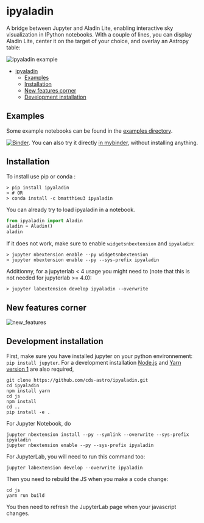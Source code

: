 # ipyaladin

A bridge between Jupyter and Aladin Lite, enabling interactive sky visualization in IPython notebooks.
With a couple of lines, you can display Aladin Lite, center it on the target of your choice, and overlay an Astropy table:

![ipyaladin example](assets/ipyaladin-screencast.gif)

- [ipyaladin](#ipyaladin)
  - [Examples](#examples)
  - [Installation](#installation)
  - [New features corner](#new-features-corner)
  - [Development installation](#development-installation)

## Examples

Some example notebooks can be found in the [examples directory](examples).

[![Binder](https://mybinder.org/badge_logo.svg)](https://mybinder.org/v2/gh/cds-astro/ipyaladin/master). You can also try it directly [in mybinder](https://mybinder.org/v2/gh/cds-astro/ipyaladin/master), without installing anything.

## Installation

To install use pip or conda :

```shell
> pip install ipyaladin
> # OR
> conda install -c bmatthieu3 ipyaladin
```

You can already try to load ipyaladin in a notebook.

```python
from ipyaladin import Aladin
aladin = Aladin()
aladin
```

If it does not work, make sure to enable `widgetsnbextension` and `ipyaladin`:

```shell
> jupyter nbextension enable --py widgetsnbextension
> jupyter nbextension enable --py --sys-prefix ipyaladin
```

Additionny, for a jupyterlab < 4 usage you might need to 
(note that this is not needed for jupyterlab >= 4.0):

```shell
> jupyter labextension develop ipyaladin --overwrite
```

## New features corner

![new_features](assets/new_features.gif)

## Development installation

First, make sure you have installed jupyter on your python environnement: `pip install jupyter`.
For a development installation [Node.js](https://nodejs.org) and [Yarn version 1](https://classic.yarnpkg.com/) are also required,

    git clone https://github.com/cds-astro/ipyaladin.git
    cd ipyaladin
    npm install yarn
    cd js
    npm install
    cd ..
    pip install -e .

For Jupyter Notebook, do
 
    jupyter nbextension install --py --symlink --overwrite --sys-prefix ipyaladin
    jupyter nbextension enable --py --sys-prefix ipyaladin

For JupyterLab, you will need to run this command too:

    jupyter labextension develop --overwrite ipyaladin

Then you need to rebuild the JS when you make a code change:

    cd js
    yarn run build

You then need to refresh the JupyterLab page when your javascript changes.
